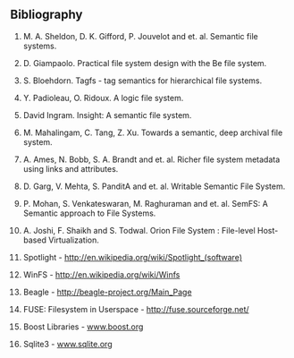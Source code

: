 ## Bibliography ##

1. M. A. Sheldon, D. K. Gifford, P. Jouvelot and et. al. Semantic file systems.

2. D. Giampaolo. Practical file system design with the Be file system.

3. S. Bloehdorn. Tagfs - tag semantics for hierarchical file systems.

4. Y. Padioleau, O. Ridoux. A logic file system.

6. David Ingram. Insight: A semantic file system.

7. M. Mahalingam, C. Tang, Z. Xu. Towards a semantic, deep archival file system.

8. A. Ames, N. Bobb, S. A. Brandt and et. al. Richer file system metadata using links and attributes.

9. D. Garg, V. Mehta, S. PanditA and et. al. Writable Semantic File System.

10. P. Mohan, S. Venkateswaran, M. Raghuraman and et. al. SemFS: A Semantic approach to File Systems.

11. A. Joshi, F. Shaikh and S. Todwal. Orion File System : File-level Host-based Virtualization.

12. Spotlight - http://en.wikipedia.org/wiki/Spotlight_(software)

13. WinFS - http://en.wikipedia.org/wiki/Winfs

14. Beagle - http://beagle-project.org/Main_Page

15. FUSE: Filesystem in Userspace - http://fuse.sourceforge.net/

16. Boost Libraries - www.boost.org

17. Sqlite3 - www.sqlite.org